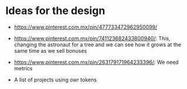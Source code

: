 # Ideas for the design

- https://www.pinterest.com.mx/pin/477733472962950099/

- https://www.pinterest.com.mx/pin/741123682433800940/: This, changing the astronaut for a  tree and we can see how it grows at the same time as we sell bonuses

- https://www.pinterest.com.mx/pin/263179171964233396/: We need metrics

- A list of projects using owr tokens